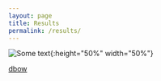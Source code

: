 ```yaml
---
layout: page
title: Results
permalink: /results/
---
```


![Some text]({{site.url}}{{site.baseurl}}\imgs\talk2.png){:height="50%" width="50%"}

[dbow]({{site.url}}{{site.baseurl}}/gexf-js/index.html) 